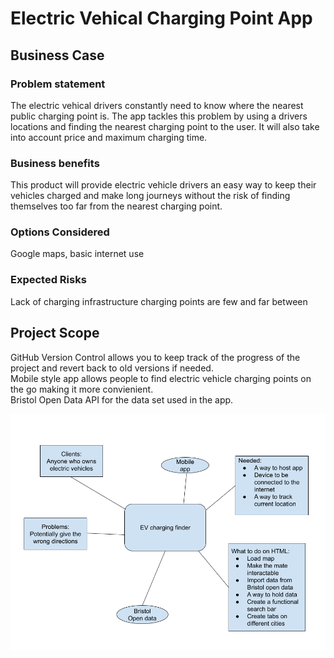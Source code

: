 # Electric Vehical Charging Point App

## Business Case

### Problem statement
The electric vehical drivers constantly need to know where the nearest public charging point is. The app tackles this problem by using a drivers locations and finding the nearest charging point to the user. It will also take into account price and maximum charging time. 

### Business benefits
This product will provide electric vehicle drivers an easy way to keep their vehicles charged and make long journeys without the risk of finding themselves too far from the nearest charging point. 
### Options Considered
Google maps, basic internet use

### Expected Risks
Lack of charging infrastructure charging points are few and far between

## Project Scope
GitHub Version Control allows you to keep track of the progress of the project and revert back to old versions if needed. <br/>
Mobile style app allows people to find electric vehicle charging points on the go making it more convienient. <br/>
Bristol Open Data API for the data set used in the app. <br/>


![Insert your Context Diagram Here](images/Context.png)
